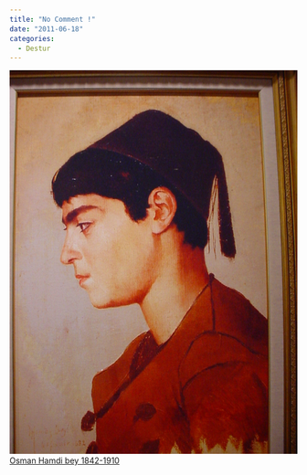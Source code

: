 ```yaml
---
title: "No Comment !"
date: "2011-06-18"
categories: 
  - Destur
---
```


[![dsc00228.JPG](../uploads/2011/06/dsc00228.JPG)](../uploads/2011/06/dsc00228.jpg "dsc00228.JPG") [Osman Hamdi bey 1842-1910](../uploads/2011/06/dsc00228.jpg "dsc00228.JPG")
